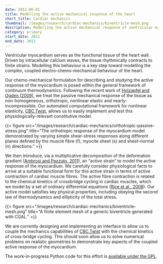 ```yaml
---
date: 2012-06-01
title: Modelling the active mechanical response of the heart
short_title: Cardiac mechanics
thumbnail: /images/research/cardiac-mechanics/biventricle-mesh.png
description: Modelling the active mechanical response of ventricular myocardium.
category: primary
start_date: 2011
end_date: 2012
---
```


Ventricular myocardium serves as the functional tissue of the heart
wall. Driven by intracellular calcium waves, the tissue rhythmically
contracts to finite strains. Modelling this behaviour is a key step
toward modelling the complex, coupled electro-chemo-mechanical
behaviour of the heart.

Our chemo-mechanical formulation for describing and studying the
active response of the myocardium is posed within the general
framework of continuum thermodynamics. Following the recent work of
[Holzapfel and Ogden (2009)][HolzapfelOgden2009], we treat the passive
mechanical response of the tissue as non-homogeneous, orthotropic,
nonlinear elastic and nearly-incompressible. Our automated
computational framework for nonlinear elasticity,
[CBC.Twist](/research/automated-mechanics/), allows us to easily
implement and test this physiologically-relevant constitutive model.

{{< figure src="/images/research/cardiac-mechanics/orthotropic-passive-stress.png" title="The orthotropic response of the myocardium model demonstrated by varying simple shear-stress responses along different planes defined by the muscle fibre (f), myocite sheet (s) and sheet-normal (n) directions." >}}

We then introduce, via a multiplicative decomposition of the
deformation gradient ([Ambrosi and Pezzuto,
2011][AmbrosiPezzuto2011]), an “active strain” to model the active
response of the myocardium. We carefully consider physiological facts
to arrive at a suitable functional form for this active strain in
terms of active contraction of cardiac muscle fibres. The active fibre
contraction is related to the chemical kinetics of crossbridge cycling
in cardiac muscles, which we model by a set of ordinary differential
equations ([Rice et al., 2008][Riceetal2008]). Our active model
satisfies key physical properties, including obeying the second law of
thermodynamics and ellipticity of the total stress.

{{< figure src="/images/research/cardiac-mechanics/biventricle-mesh.png" title="A finite element mesh of a generic biventricle generated with CGAL." >}}

We are currently designing and implementing an interface to allow us
to couple the mechanics capabilities of
[CBC.Twist](/research/automated-mechanics/) with the chemical kinetics
of cross-bridge cycling. This should soon allow us to solve numerical
problems on realistic geometries to demonstrate key aspects of the
coupled active response of the myocardium.

The work-in-progress Python code for this effort is [available under
the GPL](https://github.com/hnarayanan/cardiac-mechanics).

[HolzapfelOgden2009]: http://rsta.royalsocietypublishing.org/content/367/1902/3445
[AmbrosiPezzuto2011]: http://mox.polimi.it/~ambrosi/Papers/jelast.pdf
[Riceetal2008]: http://www.ncbi.nlm.nih.gov/pubmed/18234826
